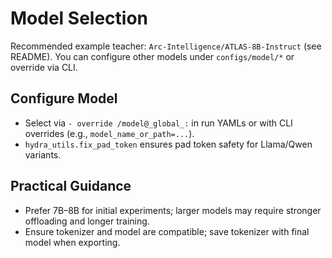 
# Model Selection

Recommended example teacher: `Arc-Intelligence/ATLAS-8B-Instruct` (see README). You can configure other models under `configs/model/*` or override via CLI.

## Configure Model

- Select via `- override /model@_global_:` in run YAMLs or with CLI overrides (e.g., `model_name_or_path=...`).
- `hydra_utils.fix_pad_token` ensures pad token safety for Llama/Qwen variants.

## Practical Guidance

- Prefer 7B–8B for initial experiments; larger models may require stronger offloading and longer training.
- Ensure tokenizer and model are compatible; save tokenizer with final model when exporting.
